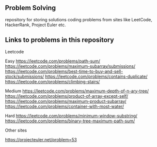 ## Problem Solving

repository for storing solutions coding problems from sites like LeetCode, HackerRank, Project Euler etc.

## Links to problems in this repository

Leetcode

Easy
https://leetcode.com/problems/path-sum/
https://leetcode.com/problems/maximum-subarray/submissions/
https://leetcode.com/problems/best-time-to-buy-and-sell-stock/submissions/
https://leetcode.com/problems/contains-duplicate/
https://leetcode.com/problems/climbing-stairs/

Medium
https://leetcode.com/problems/maximum-depth-of-n-ary-tree/
https://leetcode.com/problems/product-of-array-except-self/
https://leetcode.com/problems/maximum-product-subarray/
https://leetcode.com/problems/container-with-most-water/

Hard
https://leetcode.com/problems/minimum-window-substring/
https://leetcode.com/problems/binary-tree-maximum-path-sum/

Other sites

https://projecteuler.net/problem=53
